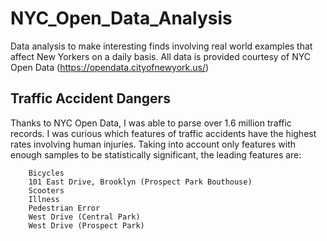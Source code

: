 # NYC_Open_Data_Analysis
Data analysis to make interesting finds involving real world examples that affect New Yorkers on a daily basis. All data is provided courtesy of NYC Open Data (https://opendata.cityofnewyork.us/)

## Traffic Accident Dangers
Thanks to NYC Open Data, I was able to parse over 1.6 million traffic records. I was curious which features of traffic accidents have the highest rates involving human injuries. Taking into account only features with enough samples to be statistically significant, the leading features are: 
```
    Bicycles
    101 East Drive, Brooklyn (Prospect Park Bouthouse)
    Scooters
    Illness
    Pedestrian Error
    West Drive (Central Park)
    West Drive (Prospect Park)
```
    
